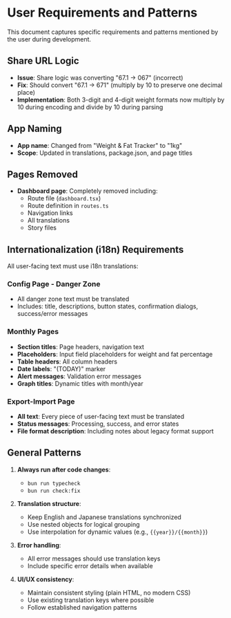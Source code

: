 # User Requirements and Patterns

This document captures specific requirements and patterns mentioned by the user during development.

## Share URL Logic
- **Issue**: Share logic was converting "67.1 -> 067" (incorrect)
- **Fix**: Should convert "67.1 -> 671" (multiply by 10 to preserve one decimal place)
- **Implementation**: Both 3-digit and 4-digit weight formats now multiply by 10 during encoding and divide by 10 during parsing

## App Naming
- **App name**: Changed from "Weight & Fat Tracker" to "1kg"
- **Scope**: Updated in translations, package.json, and page titles

## Pages Removed
- **Dashboard page**: Completely removed including:
  - Route file (`dashboard.tsx`)
  - Route definition in `routes.ts`
  - Navigation links
  - All translations
  - Story files

## Internationalization (i18n) Requirements
All user-facing text must use i18n translations:

### Config Page - Danger Zone
- All danger zone text must be translated
- Includes: title, descriptions, button states, confirmation dialogs, success/error messages

### Monthly Pages
- **Section titles**: Page headers, navigation text
- **Placeholders**: Input field placeholders for weight and fat percentage
- **Table headers**: All column headers
- **Date labels**: "(TODAY)" marker
- **Alert messages**: Validation error messages
- **Graph titles**: Dynamic titles with month/year

### Export-Import Page
- **All text**: Every piece of user-facing text must be translated
- **Status messages**: Processing, success, and error states
- **File format description**: Including notes about legacy format support

## General Patterns
1. **Always run after code changes**:
   - `bun run typecheck`
   - `bun run check:fix`

2. **Translation structure**:
   - Keep English and Japanese translations synchronized
   - Use nested objects for logical grouping
   - Use interpolation for dynamic values (e.g., `{{year}}/{{month}}`)

3. **Error handling**:
   - All error messages should use translation keys
   - Include specific error details when available

4. **UI/UX consistency**:
   - Maintain consistent styling (plain HTML, no modern CSS)
   - Use existing translation keys where possible
   - Follow established navigation patterns